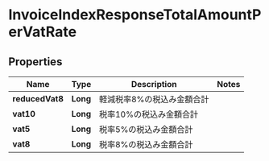 

# InvoiceIndexResponseTotalAmountPerVatRate


## Properties

| Name | Type | Description | Notes |
|------------ | ------------- | ------------- | -------------|
|**reducedVat8** | **Long** | 軽減税率8%の税込み金額合計 |  |
|**vat10** | **Long** | 税率10%の税込み金額合計 |  |
|**vat5** | **Long** | 税率5%の税込み金額合計 |  |
|**vat8** | **Long** | 税率8%の税込み金額合計 |  |



